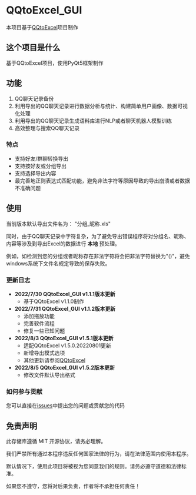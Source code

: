 # QQtoExcel_GUI
本项目基于[QQtoExcel](https://github.com/aoguai/QQtoExcel)项目制作
##  这个项目是什么
基于QQtoExcel项目，使用PyQt5框架制作

## 功能
1. QQ聊天记录备份
2. 利用导出的QQ聊天记录进行数据分析与统计、构建简单用户画像、数据可视化处理
3. 利用导出的QQ聊天记录生成语料库进行NLP或者聊天机器人模型训练
4. 高效整理与搜索QQ聊天记录

### 特点
- 支持好友/群聊转换导出
- 支持按好友或分组导出
- 支持选择导出内容
- 最完善地正则表达式匹配功能，避免非法字符等原因导致的导出崩溃或者数据不准确问题

## 使用
当前版本默认导出文件名为：
"分组_昵称.xls"

同时，由于QQ聊天记录中字符复杂，为了避免导出错误程序将对分组名、昵称、内容等涉及到导出Excel的数据进行 **本地** 预处理。

例如，如检测到您的分组或者昵称存在非法字符将会把非法字符替换为"()"，避免windows系统下文件名规定导致的保存失败。



### 更新日志

- **2022/7/30 QQtoExcel_GUI v1.1.1版本更新**
  - 基于QQtoExcel v1.1.0制作
- **2022/7/31 QQtoExcel_GUI v1.1.2版本更新**
  - 添加拖放功能
  - 完善软件流程
  - 修复一些已知问题
- **2022/8/3 QQtoExcel_GUI v1.5.1版本更新**
  - 适配QQtoExcel v1.5.0.20220801更新
  - 新增导出模式选项
  - 其他更新请参阅[QQtoExcel](https://github.com/aoguai/QQtoExcel)
- **2022/8/5 QQtoExcel_GUI v1.5.2版本更新**
  - 修改文件默认导出格式

### 如何参与贡献
您可以直接在[issues](https://github.com/abyss-zues/QQtoExcel_GUI/issues)中提出您的问题或贡献您的代码

## 免责声明
此存储库遵循 MIT 开源协议，请务必理解。

我们严禁所有通过本程序违反任何国家法律的行为，请在法律范围内使用本程序。

默认情况下，使用此项目将被视为您同意我们的规则。请务必遵守道德和法律标准。

如果您不遵守，您将对后果负责，作者将不承担任何责任！
